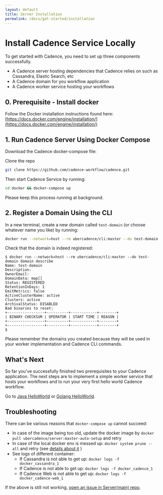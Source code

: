 ```yaml
---
layout: default
title: Server Installation
permalink: /docs/get-started/installation
---
```


# Install Cadence Service Locally

To get started with Cadence, you need to set up three components successfully.

* A Cadence server hosting dependencies that Cadence relies on such as Cassandra, Elastic Search, etc
* A Cadence domain for you workflow application
* A Cadence worker service hosting your workflows

## 0. Prerequisite - Install docker

Follow the Docker installation instructions found here: [https://docs.docker.com/engine/installation/](https://docs.docker.com/engine/installation/)

## 1. Run Cadence Server Using Docker Compose

Download the Cadence docker-compose file:

Clone the repo
```bash
git clone https://github.com/cadence-workflow/cadence.git
```
Then start Cadence Service by running:
```bash
cd docker && docker-compose up
```
Please keep this process running at background.

## 2. Register a Domain Using the CLI
In a new terminal, create a new domain called `test-domain` (or choose whatever name you like) by running:
```bash
docker run --network=host --rm ubercadence/cli:master --do test-domain domain register -rd 1
```
Check that the domain is indeed registered:
```shell-session
$ docker run --network=host --rm ubercadence/cli:master --do test-domain domain describe
Name: test-domain
Description:
OwnerEmail:
DomainData: map[]
Status: REGISTERED
RetentionInDays: 1
EmitMetrics: false
ActiveClusterName: active
Clusters: active
ArchivalStatus: DISABLED
Bad binaries to reset:
+-----------------+----------+------------+--------+
| BINARY CHECKSUM | OPERATOR | START TIME | REASON |
+-----------------+----------+------------+--------+
+-----------------+----------+------------+--------+
$
```

Please remember the domains you created because they will be used in your worker implementation and Cadence CLI  commands.

## What's Next
So far you've successfully finished two prerequisites to your Cadence application. The next steps are to implement a simple worker service that hosts your workflows and to run your very first hello world Cadence workflow.

Go to [Java HelloWorld](/docs/get-started/java-hello-world) or [Golang HelloWorld](/docs/get-started/golang-hello-world).

## Troubleshooting
There can be various reasons that `docker-compose up` cannot succeed:
* In case of the image being too old, update the docker image by `docker pull ubercadence/server:master-auto-setup` and retry
* In case of the local docker env is messed up: `docker system prune --all` and retry (see [details about it](https://docs.docker.com/config/pruning/) )
* See logs of different container:
  * If Cassandra is not able to get up: `docker logs -f docker_cassandra_1`
  * If Cadence is not able to get up: `docker logs -f docker_cadence_1`
  * If Cadence Web is not able to get up: `docker logs -f docker_cadence-web_1`

If the above is still not working, [open an issue in Server(main) repo](https://github.com/cadence-workflow/cadence/issues/new/choose ).
